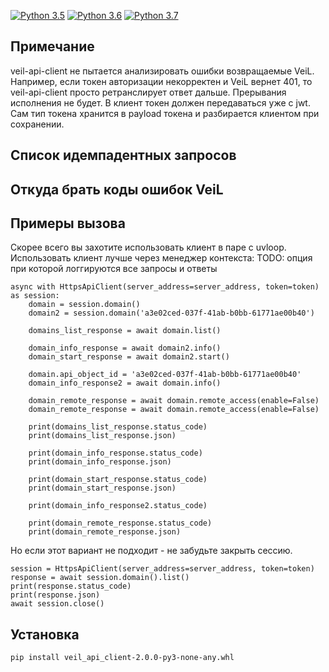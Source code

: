[![Python 3.5](https://img.shields.io/badge/python-3.5-blue.svg)](https://www.python.org/downloads/release/python-350/)
[![Python 3.6](https://img.shields.io/badge/python-3.6-blue.svg)](https://www.python.org/downloads/release/python-360/)
[![Python 3.7](https://img.shields.io/badge/python-3.7-blue.svg)](https://www.python.org/downloads/release/python-370/)


## Примечание
veil-api-client не пытается анализировать ошибки возвращаемые VeiL. Например, если токен авторизации некорректен и 
VeiL вернет 401, то veil-api-client просто ретранслирует ответ дальше. Прерывания исполнения не будет.
В клиент токен должен передаваться уже с jwt. Сам тип токена хранится в payload токена и разбирается клиентом при сохранении.

## Список идемпадентных запросов

## Откуда брать коды ошибок VeiL
## Примеры вызова
Скорее всего вы захотите использовать клиент в паре с uvloop.
Использовать клиент лучше через менеджер контекста:
TODO: опция при которой логгируются все запросы и ответы
```
async with HttpsApiClient(server_address=server_address, token=token) as session:
    domain = session.domain()
    domain2 = session.domain('a3e02ced-037f-41ab-b0bb-61771ae00b40')

    domains_list_response = await domain.list()

    domain_info_response = await domain2.info()
    domain_start_response = await domain2.start()

    domain.api_object_id = 'a3e02ced-037f-41ab-b0bb-61771ae00b40'
    domain_info_response2 = await domain.info()

    domain_remote_response = await domain.remote_access(enable=False)
    domain_remote_response = await domain.remote_access(enable=False)

    print(domains_list_response.status_code)
    print(domains_list_response.json)

    print(domain_info_response.status_code)
    print(domain_info_response.json)

    print(domain_start_response.status_code)
    print(domain_start_response.json)

    print(domain_info_response2.status_code)

    print(domain_remote_response.status_code)
    print(domain_remote_response.json)
```
Но если этот вариант не подходит - не забудьте закрыть сессию.
```
session = HttpsApiClient(server_address=server_address, token=token)
response = await session.domain().list()
print(response.status_code)
print(response.json)
await session.close()
```    

## Установка
`pip install veil_api_client-2.0.0-py3-none-any.whl` 
